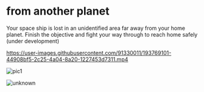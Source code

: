 # from another planet
Your space ship is lost in an unidentified area far away from your home planet. Finish the objective and fight your way through to reach home safely (under development)


https://user-images.githubusercontent.com/91330011/193769101-44908bf5-2c25-4a04-8a20-1227453d7311.mp4

![pic1](https://user-images.githubusercontent.com/91330011/193837579-8897451f-bd03-42f2-9ea6-992590694226.png)

![unknown](https://user-images.githubusercontent.com/91330011/192030574-85410cda-6f95-45a9-ac37-5f556b95fa60.png)

